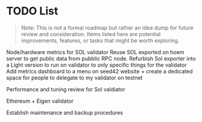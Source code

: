 # TODO List

> Note: This is not a formal roadmap but rather an idea dump for future review and consideration. Items listed here are potential improvements, features, or tasks that might be worth exploring.

Node/hardware metrics for SOL validator
Reuse SOL exported on hoem server to get public data from pubblic RPC node.
Refurbish Sol exporter into a Light version to run on validator to only specific things for the validator
Add metrics dashboard to a menu on seed42 website + create a dedicated space for people to delegate to my validator on testnet

Performance and tuning review for Sol valdiator

Ethereum + Eigen validator









Establish maintenance and backup procedures